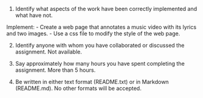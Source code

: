1. Identify what aspects of the work have been correctly implemented and what have not.

  Implement:
    - Create a web page that annotates a music video with its lyrics and two images.
    - Use a css file to modify the style of the web page.

2. Identify anyone with whom you have collaborated or discussed the assignment.
Not available.

3. Say approximately how many hours you have spent completing the assignment.
More than 5 hours.

4. Be written in either text format (README.txt) or in Markdown (README.md). No other formats will be accepted.
